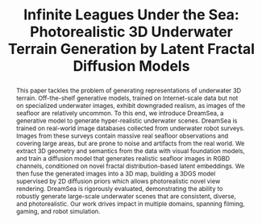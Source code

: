 ---
id:             2025-3-dreamsea
title:          "Infinite Leagues Under the Sea: Photorealistic 3D Underwater Terrain Generation by Latent Fractal Diffusion Models"
authors:
    - Me
    - WZhi
    - Josh
    - MJR
# highlight:      Oral Presentation
venue:          FM-Wild@ICLR 2025; Full paper under review
year:           "2025-03"
thumbnail:      assets/publications/2025-dreamsea/dreamsea.png
links:
    paper:      https://arxiv.org/abs/2503.06784
    # code:       https://github.com/tyz1030/darkgs
    # bibtex:     assets/publications/2024-darkgs/ref.txt
    # website:    https://tyz1030.github.io/proj/darkgs.html

layout: project
short_title: Photorealistic 3D Underwater Terrain Generation by Latent Fractal Diffusion Models
abstract: "This paper tackles the problem of generating representations of underwater 3D terrain. Off-the-shelf generative models, trained on Internet-scale data but not on specialized underwater images, exhibit downgraded realism, as images of the seafloor are relatively uncommon. To this end, we introduce DreamSea, a generative model to generate hyper-realistic underwater scenes. DreamSea is trained on real-world image databases collected from underwater robot surveys. Images from these surveys contain massive real seafloor observations and covering large areas, but are prone to noise and artifacts from the real world. We extract 3D geometry and semantics from the data with visual foundation models, and train a diffusion model that generates realistic seafloor images in RGBD channels, conditioned on novel fractal distribution-based latent embeddings. We then fuse the generated images into a 3D map, building a 3DGS model supervised by 2D diffusion priors which allows photorealistic novel view rendering. DreamSea is rigorously evaluated, demonstrating the ability to robustly generate large-scale underwater scenes that are consistent, diverse, and photorealistic. Our work drives impact in multiple domains, spanning filming, gaming, and robot simulation."
---